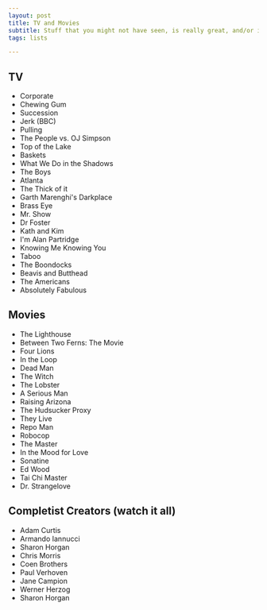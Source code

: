 ```yaml
---
layout: post
title: TV and Movies
subtitle: Stuff that you might not have seen, is really great, and/or is worth a re-watching.
tags: lists

---
```

## TV

* Corporate
* Chewing Gum
* Succession
* Jerk (BBC)
* Pulling
* The People vs. OJ Simpson
* Top of the Lake
* Baskets
* What We Do in the Shadows
* The Boys
* Atlanta
* The Thick of it
* Garth Marenghi's Darkplace
* Brass Eye
* Mr. Show
* Dr Foster
* Kath and Kim
* I'm Alan Partridge
* Knowing Me Knowing You
* Taboo
* The Boondocks
* Beavis and Butthead
* The Americans
* Absolutely Fabulous

## **Movies**

* The Lighthouse
* Between Two Ferns: The Movie
* Four Lions
* In the Loop
* Dead Man
* The Witch
* The Lobster
* A Serious Man
* Raising Arizona
* The Hudsucker Proxy
* They Live
* Repo Man
* Robocop
* The Master
* In the Mood for Love
* Sonatine
* Ed Wood
* Tai Chi Master
* Dr. Strangelove

## **Completist Creators (watch it all)**

* Adam Curtis
* Armando Iannucci
* Sharon Horgan
* Chris Morris
* Coen Brothers
* Paul Verhoven
* Jane Campion
* Werner Herzog
* Sharon Horgan